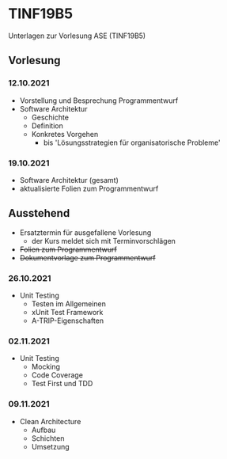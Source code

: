 # TINF19B5
Unterlagen zur Vorlesung ASE (TINF19B5)

## Vorlesung

### 12.10.2021

* Vorstellung und Besprechung Programmentwurf
* Software Architektur
  * Geschichte
  * Definition
  * Konkretes Vorgehen
    * bis 'Lösungsstrategien für organisatorische Probleme'

### 19.10.2021
* Software Architektur (gesamt)
* aktualisierte Folien zum Programmentwurf


## Ausstehend

* Ersatztermin für ausgefallene Vorlesung
  * der Kurs meldet sich mit Terminvorschlägen
* ~~Folien zum Programmentwurf~~
* ~~Dokumentvorlage zum Programmentwurf~~

### 26.10.2021
* Unit Testing
  * Testen im Allgemeinen
  * xUnit Test Framework
  * A-TRIP-Eigenschaften

### 02.11.2021
* Unit Testing
  * Mocking
  * Code Coverage
  * Test First und TDD

### 09.11.2021
* Clean Architecture
  * Aufbau
  * Schichten
  * Umsetzung